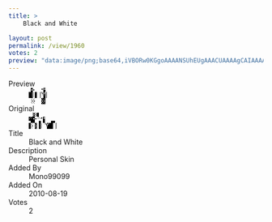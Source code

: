 ```yaml
---
title: >
    Black and White

layout: post
permalink: /view/1960
votes: 2
preview: "data:image/png;base64,iVBORw0KGgoAAAANSUhEUgAAACUAAAAgCAIAAAAaMSbnAAAABnRSTlMA/wD/AP5AXyvrAAABCElEQVRIid2W0Q6GIAiFofX+j9z5L1xGJ0RduLX/XDQz8gMCU4FDTqludQxALtlxIDVLXWOL2CRVFiPsdDavwCqywAjJPADVQlXJ31gEILzPeymK5unuTvf37zxYJhNKju9zvN32XEv3vjzooYioKoBypXdt+QBIiK9iCjKecXhU0F3Ros+rtXF41LBT8dGMmC5sxjer6jt5SZPN+Gbz6ZZJyyYhnxRfbJNZn4EHS+pzxCazPkds8usztlny/QIbve+HLTcHE+t73zm/2ORM/d/P1eGOm7z4ha5id5n3JrgRR53zku2HKSRt0y7Sz+c65AfOLyNpaambG6de1sEc3ptmGKntf+/3H1kYBExdD//jAAAAAElFTkSuQmCC"
---
```

<dl class="side-by-side">
<dt>Preview</dt>
<dd>
    <img class="preview" src="data:image/png;base64,iVBORw0KGgoAAAANSUhEUgAAACUAAAAgCAIAAAAaMSbnAAAABnRSTlMA/wD/AP5AXyvrAAABCElEQVRIid2W0Q6GIAiFofX+j9z5L1xGJ0RduLX/XDQz8gMCU4FDTqludQxALtlxIDVLXWOL2CRVFiPsdDavwCqywAjJPADVQlXJ31gEILzPeymK5unuTvf37zxYJhNKju9zvN32XEv3vjzooYioKoBypXdt+QBIiK9iCjKecXhU0F3Ros+rtXF41LBT8dGMmC5sxjer6jt5SZPN+Gbz6ZZJyyYhnxRfbJNZn4EHS+pzxCazPkds8usztlny/QIbve+HLTcHE+t73zm/2ORM/d/P1eGOm7z4ha5id5n3JrgRR53zku2HKSRt0y7Sz+c65AfOLyNpaambG6de1sEc3ptmGKntf+/3H1kYBExdD//jAAAAAElFTkSuQmCC">
</dd>
<dt>Original</dt>
<dd>
    <img class="preview" src="data:image/png;base64,iVBORw0KGgoAAAANSUhEUgAAAEAAAAAgCAYAAACinX6EAAAA/klEQVR42u2Y6wqAIAyFff+XLvoR2Ji7OXXpBtEFlM7n2VyVwsf1HE/A83tdHzDKBvERWgs/AgAUCcSd5YDWOQFkCmQR3BvA7tsgKgJ7jgmEjuACmTMOAEo4B4ACgTmmuo7ngB4A1IpjgMIVudY9VviolcfG/dYBEgAWRxyRAgkgAcQHoAWiGs8BMDROve+XABJAAlC8sKGIdbXOXq15Nd4GoDW5oJNT7xrSny1SAEDHGge0Pp814pc5gAPhmQKYs6SrP9QB3OTeALTWH14DqG97SQ2QpsAIAG41oAfA7x2wIgW04oc5wKMIWlLAC4BbDZjRCIV0wOxGKB2w0AE3Lx7Ru7GC/2UAAAAASUVORK5CYII=">
</dd>
<dt>Title</dt>
<dd>Black and White</dd>
<dt>Description</dt>
<dd>Personal Skin</dd>
<dt>Added By</dt>
<dd>Mono99099</dd>
<dt>Added On</dt>
<dd>2010-08-19</dd>
<dt>Votes</dt>
<dd>2</dd>
</dl>
